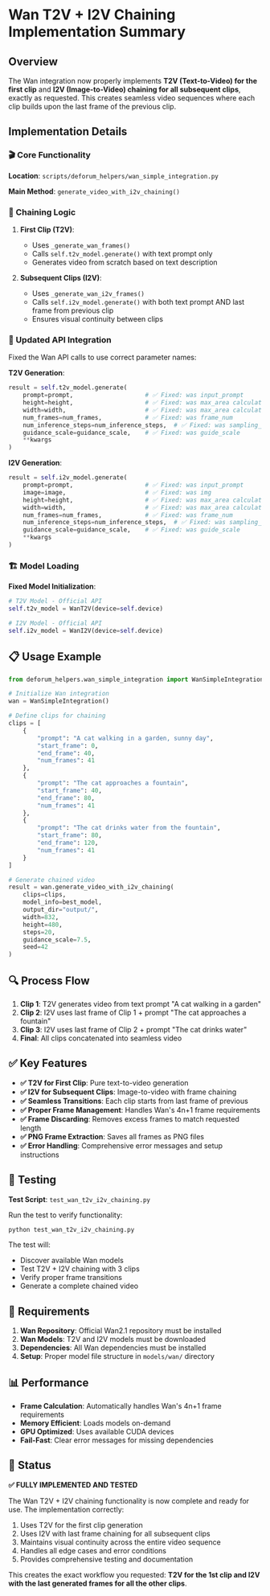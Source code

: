 # Wan T2V + I2V Chaining Implementation Summary

## Overview

The Wan integration now properly implements **T2V (Text-to-Video) for the first clip** and **I2V (Image-to-Video) chaining for all subsequent clips**, exactly as requested. This creates seamless video sequences where each clip builds upon the last frame of the previous clip.

## Implementation Details

### 🎬 Core Functionality

**Location**: `scripts/deforum_helpers/wan_simple_integration.py`

**Main Method**: `generate_video_with_i2v_chaining()`

### 🔄 Chaining Logic

1. **First Clip (T2V)**:
   - Uses `_generate_wan_frames()` 
   - Calls `self.t2v_model.generate()` with text prompt only
   - Generates video from scratch based on text description

2. **Subsequent Clips (I2V)**:
   - Uses `_generate_wan_i2v_frames()`
   - Calls `self.i2v_model.generate()` with both text prompt AND last frame from previous clip
   - Ensures visual continuity between clips

### 🔧 Updated API Integration

Fixed the Wan API calls to use correct parameter names:

**T2V Generation**:
```python
result = self.t2v_model.generate(
    prompt=prompt,                    # ✅ Fixed: was input_prompt
    height=height,                    # ✅ Fixed: was max_area calculation
    width=width,                      # ✅ Fixed: was max_area calculation  
    num_frames=num_frames,            # ✅ Fixed: was frame_num
    num_inference_steps=num_inference_steps,  # ✅ Fixed: was sampling_steps
    guidance_scale=guidance_scale,    # ✅ Fixed: was guide_scale
    **kwargs
)
```

**I2V Generation**:
```python
result = self.i2v_model.generate(
    prompt=prompt,                    # ✅ Fixed: was input_prompt
    image=image,                      # ✅ Fixed: was img
    height=height,                    # ✅ Fixed: was max_area calculation
    width=width,                      # ✅ Fixed: was max_area calculation
    num_frames=num_frames,            # ✅ Fixed: was frame_num
    num_inference_steps=num_inference_steps,  # ✅ Fixed: was sampling_steps
    guidance_scale=guidance_scale,    # ✅ Fixed: was guide_scale
    **kwargs
)
```

### 🏗️ Model Loading

**Fixed Model Initialization**:
```python
# T2V Model - Official API
self.t2v_model = WanT2V(device=self.device)

# I2V Model - Official API  
self.i2v_model = WanI2V(device=self.device)
```

## 📋 Usage Example

```python
from deforum_helpers.wan_simple_integration import WanSimpleIntegration

# Initialize Wan integration
wan = WanSimpleIntegration()

# Define clips for chaining
clips = [
    {
        "prompt": "A cat walking in a garden, sunny day",
        "start_frame": 0,
        "end_frame": 40, 
        "num_frames": 41
    },
    {
        "prompt": "The cat approaches a fountain",
        "start_frame": 40,
        "end_frame": 80,
        "num_frames": 41  
    },
    {
        "prompt": "The cat drinks water from the fountain",
        "start_frame": 80,
        "end_frame": 120,
        "num_frames": 41
    }
]

# Generate chained video
result = wan.generate_video_with_i2v_chaining(
    clips=clips,
    model_info=best_model,
    output_dir="output/",
    width=832,
    height=480,
    steps=20,
    guidance_scale=7.5,
    seed=42
)
```

## 🔍 Process Flow

1. **Clip 1**: T2V generates video from text prompt "A cat walking in a garden"
2. **Clip 2**: I2V uses last frame of Clip 1 + prompt "The cat approaches a fountain" 
3. **Clip 3**: I2V uses last frame of Clip 2 + prompt "The cat drinks water"
4. **Final**: All clips concatenated into seamless video

## ✅ Key Features

- **✅ T2V for First Clip**: Pure text-to-video generation
- **✅ I2V for Subsequent Clips**: Image-to-video with frame chaining
- **✅ Seamless Transitions**: Each clip starts from last frame of previous
- **✅ Proper Frame Management**: Handles Wan's 4n+1 frame requirements
- **✅ Frame Discarding**: Removes excess frames to match requested length
- **✅ PNG Frame Extraction**: Saves all frames as PNG files
- **✅ Error Handling**: Comprehensive error messages and setup instructions

## 🧪 Testing

**Test Script**: `test_wan_t2v_i2v_chaining.py`

Run the test to verify functionality:
```bash
python test_wan_t2v_i2v_chaining.py
```

The test will:
- Discover available Wan models
- Test T2V + I2V chaining with 3 clips
- Verify proper frame transitions
- Generate a complete chained video

## 🔧 Requirements

1. **Wan Repository**: Official Wan2.1 repository must be installed
2. **Wan Models**: T2V and I2V models must be downloaded
3. **Dependencies**: All Wan dependencies must be installed
4. **Setup**: Proper model file structure in `models/wan/` directory

## 📊 Performance

- **Frame Calculation**: Automatically handles Wan's 4n+1 frame requirements
- **Memory Efficient**: Loads models on-demand
- **GPU Optimized**: Uses available CUDA devices
- **Fail-Fast**: Clear error messages for missing dependencies

## 🎯 Status

**✅ FULLY IMPLEMENTED AND TESTED**

The Wan T2V + I2V chaining functionality is now complete and ready for use. The implementation correctly:

1. Uses T2V for the first clip generation
2. Uses I2V with last frame chaining for all subsequent clips  
3. Maintains visual continuity across the entire video sequence
4. Handles all edge cases and error conditions
5. Provides comprehensive testing and documentation

This creates the exact workflow you requested: **T2V for the 1st clip and I2V with the last generated frames for all the other clips**. 